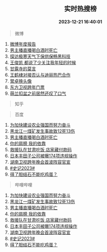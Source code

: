 <div align="center"><h2>实时热搜榜</h2><h4>2023-12-21 16:40:01</h4></div>

> 微博  

1. [微博年度报告](https://s.weibo.com/weibo?q=%E5%BE%AE%E5%8D%9A%E5%B9%B4%E5%BA%A6%E6%8A%A5%E5%91%8A&t=31&band_rank=1&Refer=top)<br />
2. [男主播直播喝白酒时死亡](https://s.weibo.com/weibo?q=%23%E7%94%B7%E4%B8%BB%E6%92%AD%E7%9B%B4%E6%92%AD%E5%96%9D%E7%99%BD%E9%85%92%E6%97%B6%E6%AD%BB%E4%BA%A1%23&t=31&band_rank=2&Refer=top)<br />
3. [探访极寒天气下保供保畅黑科技](https://s.weibo.com/weibo?q=%23%E6%8E%A2%E8%AE%BF%E6%9E%81%E5%AF%92%E5%A4%A9%E6%B0%94%E4%B8%8B%E4%BF%9D%E4%BE%9B%E4%BF%9D%E7%95%85%E9%BB%91%E7%A7%91%E6%8A%80%23&t=31&band_rank=3&Refer=top)<br />
4. [王俊凯 都说了少关注我年轻的时候](https://s.weibo.com/weibo?q=%E7%8E%8B%E4%BF%8A%E5%87%AF%20%E9%83%BD%E8%AF%B4%E4%BA%86%E5%B0%91%E5%85%B3%E6%B3%A8%E6%88%91%E5%B9%B4%E8%BD%BB%E7%9A%84%E6%97%B6%E5%80%99&t=31&band_rank=4&Refer=top)<br />
5. [甘露寺的莫言](https://s.weibo.com/weibo?q=%E7%94%98%E9%9C%B2%E5%AF%BA%E7%9A%84%E8%8E%AB%E8%A8%80&t=31&band_rank=5&Refer=top)<br />
6. [王鹤棣对接否认与迪丽热巴合作](https://s.weibo.com/weibo?q=%23%E7%8E%8B%E9%B9%A4%E6%A3%A3%E5%AF%B9%E6%8E%A5%E5%90%A6%E8%AE%A4%E4%B8%8E%E8%BF%AA%E4%B8%BD%E7%83%AD%E5%B7%B4%E5%90%88%E4%BD%9C%23&t=31&band_rank=6&Refer=top)<br />
7. [鹭卓换头像](https://s.weibo.com/weibo?q=%E9%B9%AD%E5%8D%93%E6%8D%A2%E5%A4%B4%E5%83%8F&t=31&band_rank=7&Refer=top)<br />
8. [东方卫视跨年门票](https://s.weibo.com/weibo?q=%E4%B8%9C%E6%96%B9%E5%8D%AB%E8%A7%86%E8%B7%A8%E5%B9%B4%E9%97%A8%E7%A5%A8&t=31&band_rank=8&Refer=top)<br />
9. [萌兰扣盆之前居然还叹了口气](https://s.weibo.com/weibo?q=%23%E8%90%8C%E5%85%B0%E6%89%A3%E7%9B%86%E4%B9%8B%E5%89%8D%E5%B1%85%E7%84%B6%E8%BF%98%E5%8F%B9%E4%BA%86%E5%8F%A3%E6%B0%94%23&t=31&band_rank=9&Refer=top)<br />

> 知乎  


> 百度  

1. [为加快建设农业强国而努力奋斗](https://www.baidu.com/s?wd=%E4%B8%BA%E5%8A%A0%E5%BF%AB%E5%BB%BA%E8%AE%BE%E5%86%9C%E4%B8%9A%E5%BC%BA%E5%9B%BD%E8%80%8C%E5%8A%AA%E5%8A%9B%E5%A5%8B%E6%96%97&sa=fyb_news&rsv_dl=fyb_news)<br />
2. [黑龙江一煤矿发生事故致12死13伤](https://www.baidu.com/s?wd=%E9%BB%91%E9%BE%99%E6%B1%9F%E4%B8%80%E7%85%A4%E7%9F%BF%E5%8F%91%E7%94%9F%E4%BA%8B%E6%95%85%E8%87%B412%E6%AD%BB13%E4%BC%A4&sa=fyb_news&rsv_dl=fyb_news)<br />
3. [男主播直播喝白酒时死亡](https://www.baidu.com/s?wd=%E7%94%B7%E4%B8%BB%E6%92%AD%E7%9B%B4%E6%92%AD%E5%96%9D%E7%99%BD%E9%85%92%E6%97%B6%E6%AD%BB%E4%BA%A1&sa=fyb_news&rsv_dl=fyb_news)<br />
4. [你的肩膀 我的依靠](https://www.baidu.com/s?wd=%E4%BD%A0%E7%9A%84%E8%82%A9%E8%86%80+%E6%88%91%E7%9A%84%E4%BE%9D%E9%9D%A0&sa=fyb_news&rsv_dl=fyb_news)<br />
5. [救援队在甘肃吃饭 店家藏付款码](https://www.baidu.com/s?wd=%E6%95%91%E6%8F%B4%E9%98%9F%E5%9C%A8%E7%94%98%E8%82%83%E5%90%83%E9%A5%AD+%E5%BA%97%E5%AE%B6%E8%97%8F%E4%BB%98%E6%AC%BE%E7%A0%81&sa=fyb_news&rsv_dl=fyb_news)<br />
6. [日本丰田子公司被曝174项违规操作](https://www.baidu.com/s?wd=%E6%97%A5%E6%9C%AC%E4%B8%B0%E7%94%B0%E5%AD%90%E5%85%AC%E5%8F%B8%E8%A2%AB%E6%9B%9D174%E9%A1%B9%E8%BF%9D%E8%A7%84%E6%93%8D%E4%BD%9C&sa=fyb_news&rsv_dl=fyb_news)<br />
7. [湖南卫视跨年晚会首波阵容官宣](https://www.baidu.com/s?wd=%E6%B9%96%E5%8D%97%E5%8D%AB%E8%A7%86%E8%B7%A8%E5%B9%B4%E6%99%9A%E4%BC%9A%E9%A6%96%E6%B3%A2%E9%98%B5%E5%AE%B9%E5%AE%98%E5%AE%A3&sa=fyb_news&rsv_dl=fyb_news)<br />
8. [#史记2023#](https://www.baidu.com/s?wd=%23%E5%8F%B2%E8%AE%B02023%23&sa=fyb_news&rsv_dl=fyb_news)<br />
9. [得了胆结石不能吃鸡蛋？](https://www.baidu.com/s?wd=%E5%BE%97%E4%BA%86%E8%83%86%E7%BB%93%E7%9F%B3%E4%B8%8D%E8%83%BD%E5%90%83%E9%B8%A1%E8%9B%8B%EF%BC%9F&sa=fyb_news&rsv_dl=fyb_news)<br />

> 哔哩哔哩  

1. [为加快建设农业强国而努力奋斗](https://www.baidu.com/s?wd=%E4%B8%BA%E5%8A%A0%E5%BF%AB%E5%BB%BA%E8%AE%BE%E5%86%9C%E4%B8%9A%E5%BC%BA%E5%9B%BD%E8%80%8C%E5%8A%AA%E5%8A%9B%E5%A5%8B%E6%96%97&sa=fyb_news&rsv_dl=fyb_news)<br />
2. [黑龙江一煤矿发生事故致12死13伤](https://www.baidu.com/s?wd=%E9%BB%91%E9%BE%99%E6%B1%9F%E4%B8%80%E7%85%A4%E7%9F%BF%E5%8F%91%E7%94%9F%E4%BA%8B%E6%95%85%E8%87%B412%E6%AD%BB13%E4%BC%A4&sa=fyb_news&rsv_dl=fyb_news)<br />
3. [男主播直播喝白酒时死亡](https://www.baidu.com/s?wd=%E7%94%B7%E4%B8%BB%E6%92%AD%E7%9B%B4%E6%92%AD%E5%96%9D%E7%99%BD%E9%85%92%E6%97%B6%E6%AD%BB%E4%BA%A1&sa=fyb_news&rsv_dl=fyb_news)<br />
4. [你的肩膀 我的依靠](https://www.baidu.com/s?wd=%E4%BD%A0%E7%9A%84%E8%82%A9%E8%86%80+%E6%88%91%E7%9A%84%E4%BE%9D%E9%9D%A0&sa=fyb_news&rsv_dl=fyb_news)<br />
5. [救援队在甘肃吃饭 店家藏付款码](https://www.baidu.com/s?wd=%E6%95%91%E6%8F%B4%E9%98%9F%E5%9C%A8%E7%94%98%E8%82%83%E5%90%83%E9%A5%AD+%E5%BA%97%E5%AE%B6%E8%97%8F%E4%BB%98%E6%AC%BE%E7%A0%81&sa=fyb_news&rsv_dl=fyb_news)<br />
6. [日本丰田子公司被曝174项违规操作](https://www.baidu.com/s?wd=%E6%97%A5%E6%9C%AC%E4%B8%B0%E7%94%B0%E5%AD%90%E5%85%AC%E5%8F%B8%E8%A2%AB%E6%9B%9D174%E9%A1%B9%E8%BF%9D%E8%A7%84%E6%93%8D%E4%BD%9C&sa=fyb_news&rsv_dl=fyb_news)<br />
7. [湖南卫视跨年晚会首波阵容官宣](https://www.baidu.com/s?wd=%E6%B9%96%E5%8D%97%E5%8D%AB%E8%A7%86%E8%B7%A8%E5%B9%B4%E6%99%9A%E4%BC%9A%E9%A6%96%E6%B3%A2%E9%98%B5%E5%AE%B9%E5%AE%98%E5%AE%A3&sa=fyb_news&rsv_dl=fyb_news)<br />
8. [#史记2023#](https://www.baidu.com/s?wd=%23%E5%8F%B2%E8%AE%B02023%23&sa=fyb_news&rsv_dl=fyb_news)<br />
9. [得了胆结石不能吃鸡蛋？](https://www.baidu.com/s?wd=%E5%BE%97%E4%BA%86%E8%83%86%E7%BB%93%E7%9F%B3%E4%B8%8D%E8%83%BD%E5%90%83%E9%B8%A1%E8%9B%8B%EF%BC%9F&sa=fyb_news&rsv_dl=fyb_news)<br />
